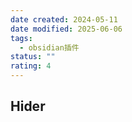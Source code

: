 ```yaml
---
date created: 2024-05-11
date modified: 2025-06-06
tags:
  - obsidian插件
status: ""
rating: 4
---
```


## Hider
